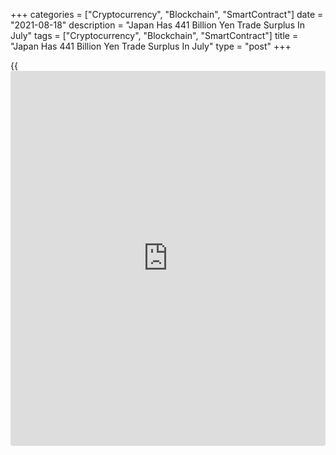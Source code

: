 +++
categories = ["Cryptocurrency", "Blockchain", "SmartContract"]
date = "2021-08-18"
description = "Japan Has 441 Billion Yen Trade Surplus In July"
tags = ["Cryptocurrency", "Blockchain", "SmartContract"]
title = "Japan Has 441 Billion Yen Trade Surplus In July"
type = "post"
+++

{{<iframe id="large-banner" src="https://www.bounty.group/#slide=19.0" width="100%" height="600" scrolling="no" style="border: 0px solid rgb(216, 221, 230); border-radius: 3px;">}}

Japan posted a merchandise trade surplus of 441 billion yen in July, the
Ministry of Finance said on Wednesday.

That exceeded expectations for a surplus of 202.3 billion yen following
the upwardly revised 384 billion yen surplus in June (originally 383.2
billion yen).

Exports were up 37.0 percent on year to 7.356 trillion yen - shy of
expectations for an increase of 39 percent and down from 48.6 percent in
the previous month.

Imports advanced an annual 28.5 percent to 6.915 trillion yen versus
expectations for a gain of 35.1 percent following the 32.7 percent spike
a month earlier.

For comments and feedback [contact](https://www.playgroundfx.com/contact/): editorial@rtt[news](https://www.letsplayfx.com/blog/forex-news-website/).com

[Economic News][1]

 **What parts of the world are seeing the best (and worst) economic
performances lately? Click[here][2] to check out our [Econ Scorecard][2]
and find out! See up-to-the-moment [ranking](https://www.playgroundfx.com/blog/crypto-exchange-ranking/)s for the best and worst
performers in [GDP][3], [unemployment rate][4], [inflation][5] and much
more.**

   1. www.rtt[news](https://www.letsplayfx.com/blog/forex-news-website/).com/Content/EconomicNews.aspx
   2. www.rtt[news](https://www.letsplayfx.com/blog/forex-news-website/).com/economic-scorecard/world-rank/industrial-production/highest-performance.aspx
   3. www.rtt[news](https://www.letsplayfx.com/blog/forex-news-website/).com/economic-scorecard/world-rank/GDP/highest-performance.aspx
   4. www.rtt[news](https://www.letsplayfx.com/blog/forex-news-website/).com/economic-scorecard/world-rank/unemployment-rate/lowest-performance.aspx
   5. www.rtt[news](https://www.letsplayfx.com/blog/forex-news-website/).com/economic-scorecard/world-rank/CPI/highest-performance.aspx